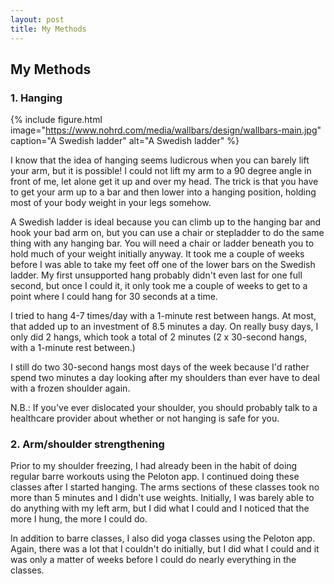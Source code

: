 ```yaml
---
layout: post
title: My Methods
---
```


## My Methods
<a id="my-methods"></a>
### 1. Hanging
<!-- [![A Swedish ladder](https://www.nohrd.com/media/wallbars/design/wallbars-main.jpg "A Swedish ladder")](https://www.nohrd.com/ca/wallbars/) -->

  {% include figure.html image="https://www.nohrd.com/media/wallbars/design/wallbars-main.jpg" caption="A Swedish ladder" alt="A Swedish ladder" %}

I know that the idea of hanging seems ludicrous when you can barely lift your arm, but it is possible! I could not lift my arm to a 90 degree angle in front of me, let alone get it up and over my head. The trick is that you have to get your arm up to a bar and then lower into a hanging position, holding most of your body weight in your legs somehow.

A Swedish ladder is ideal because you can climb up to the hanging bar and hook your bad arm on, but you can use a chair or stepladder to do the same thing with any hanging bar. You will need a chair or ladder beneath you to hold much of your weight initially anyway. It took me a couple of weeks before I was able to take my feet off one of the lower bars on the Swedish ladder. My first unsupported hang probably didn't even last for one full second, but once I could it, it only took me a couple of weeks to get to a point where I could hang for 30 seconds at a time.

I tried to hang 4-7 times/day with a 1-minute rest between hangs. At most, that added up to an investment of 8.5 minutes a day. On really busy days, I only did 2 hangs, which took a total of 2 minutes (2 x 30-second hangs, with a 1-minute rest between.)

I still do two 30-second hangs most days of the week because I'd rather spend two minutes a day looking after my shoulders than ever have to deal with a frozen shoulder again.

N.B.: If you've ever dislocated your shoulder, you should probably talk to a healthcare provider about whether or not hanging is safe for you.

### 2. Arm/shoulder strengthening
Prior to my shoulder freezing, I had already been in the habit of doing regular barre workouts using the Peloton app. I continued doing these classes after I started hanging. The arms sections of these classes took no more than 5 minutes and I didn't use weights. Initially, I was barely able to do anything with my left arm, but I did what I could and I noticed that the more I hung, the more I could do.

In addition to barre classes, I also did yoga classes using the Peloton app. Again, there was a lot that I couldn't do initially, but I did what I could and it was only a matter of weeks before I could do nearly everything in the classes.